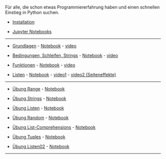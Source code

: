 Für alle, die schon etwas Programmiererfahrung haben und einen schnellen Einstieg in Python suchen.

- [Installation](./installation.md)

- [Jupyter Notebooks](./jupyter.md)

----

- [Grundlagen](https://nbviewer.org/github/ktheu/PythonLernen/blob/main/grundlagen.ipynb) - 
   [Notebook](./grundlagen.ipynb) - [video](https://youtu.be/bDHNZggFtZk)

- [Bedingungen, Schleifen, Strings](https://nbviewer.org/github/ktheu/PythonLernen/blob/main/bedingungen.ipynb) - 
   [Notebook](./bedingungen.ipynb) - [video](https://youtu.be/NEQJCSbloOw)

- [Funktionen](https://nbviewer.org/github/ktheu/PythonLernen/blob/main/funktionen.ipynb) - 
   [Notebook](./funktionen.ipynb) - [video](https://youtu.be/5qvqujyl90Q)

- [Listen](https://nbviewer.org/github/ktheu/PythonLernen/blob/main/listen.ipynb) - 
   [Notebook](./listen.ipynb) - [video1](https://youtu.be/-NiqSTj2H3M) - [video2 (Seiteneffekte)](https://youtu.be/RzIazgpfY0M?si=9odVbOLvqjfjduQH)


---


- [Übung Range](https://nbviewer.org/github/ktheu/PythonLernen/blob/main/uebungen/range.ipynb) - [Notebook](./uebungen/range.ipynb)

- [Übung Strings](https://nbviewer.org/github/ktheu/PythonLernen/blob/main/uebungen/strings01.ipynb) - [Notebook](./uebungen/strings01.ipynb)

- [Übung Listen](https://nbviewer.org/github/ktheu/PythonLernen/blob/main/uebungen/listen01.ipynb) - [Notebook](./uebungen/listen01.ipynb)

- [Übung Random](https://nbviewer.org/github/ktheu/PythonLernen/blob/main/uebungen/random.ipynb) - [Notebook](./uebungen/random.ipynb)

- [Übung List-Comprehensions](https://nbviewer.org/github/ktheu/PythonLernen/blob/main/uebungen/listcomprehensions.ipynb) - [Notebook](./uebungen/listcomprehensions.ipynb)

- [Übung Tuples](https://nbviewer.org/github/ktheu/PythonLernen/blob/main/uebungen/tuples.ipynb) - [Notebook](./uebungen/tuples.ipynb)

- [Übung Listen02](https://nbviewer.org/github/ktheu/PythonLernen/blob/main/uebungen/listen02.ipynb) - [Notebook](./uebungen/listen02.ipynb)




 

---

  

